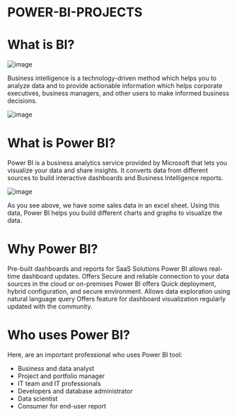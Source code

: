 # POWER-BI-PROJECTS

# What is BI?

![image](https://user-images.githubusercontent.com/90493668/151047126-36761fcb-a809-4001-9fad-6df557811d4e.png)


Business intelligence is a technology-driven method which helps you to analyze data and to provide actionable information which helps corporate executives, business managers, and other users to make informed business decisions.

![image](https://user-images.githubusercontent.com/90493668/151047003-f95587b2-6298-45c6-a914-155d6ad44b45.png)

# What is Power BI? 

Power BI is a business analytics service provided by Microsoft that lets you visualize your data and share insights.
It converts data from different sources to build interactive dashboards and Business Intelligence reports.

![image](https://user-images.githubusercontent.com/90493668/148654317-70f96b0c-99bc-4d62-b0ac-f8615952d412.png)

As you see above, we have some sales data in an excel sheet. Using this data, Power BI helps you build different charts and graphs to visualize the data.

# Why Power BI?

Pre-built dashboards and reports for SaaS Solutions
Power BI allows real-time dashboard updates.
Offers Secure and reliable connection to your data sources in the cloud or on-premises
Power BI offers Quick deployment, hybrid configuration, and secure environment.
Allows data exploration using natural language query
Offers feature for dashboard visualization regularly updated with the community.


# Who uses Power BI?

Here, are an important professional who uses Power BI tool:

- Business and data analyst
- Project and portfolio manager
- IT team and IT professionals
- Developers and database administrator
- Data scientist
- Consumer for end-user report
